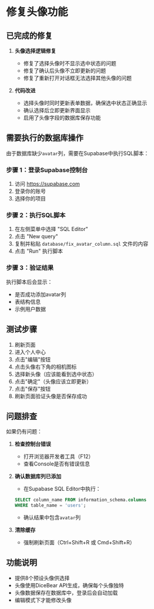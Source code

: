 # 修复头像功能

## 已完成的修复

1. **头像选择逻辑修复**
   - 修复了选择头像时不显示选中状态的问题
   - 修复了确认后头像不立即更新的问题
   - 修复了重新打开对话框无法选择其他头像的问题

2. **代码改进**
   - 选择头像时同时更新表单数据，确保选中状态正确显示
   - 确认选择后立即更新界面显示
   - 启用了头像字段的数据库保存功能

## 需要执行的数据库操作

由于数据库缺少`avatar`列，需要在Supabase中执行SQL脚本：

### 步骤 1：登录Supabase控制台

1. 访问 https://supabase.com
2. 登录你的账号
3. 选择你的项目

### 步骤 2：执行SQL脚本

1. 在左侧菜单中选择 "SQL Editor"
2. 点击 "New query"
3. 复制并粘贴 `database/fix_avatar_column.sql` 文件的内容
4. 点击 "Run" 执行脚本

### 步骤 3：验证结果

执行脚本后会显示：
- 是否成功添加avatar列
- 表结构信息
- 示例用户数据

## 测试步骤

1. 刷新页面
2. 进入个人中心
3. 点击"编辑"按钮
4. 点击头像右下角的相机图标
5. 选择新头像（应该能看到选中状态）
6. 点击"确定"（头像应该立即更新）
7. 点击"保存"按钮
8. 刷新页面验证头像是否保存成功

## 问题排查

如果仍有问题：

1. **检查控制台错误**
   - 打开浏览器开发者工具（F12）
   - 查看Console是否有错误信息

2. **确认数据库列已添加**
   - 在Supabase SQL Editor中执行：
   ```sql
   SELECT column_name FROM information_schema.columns
   WHERE table_name = 'users';
   ```
   - 确认结果中包含`avatar`列

3. **清除缓存**
   - 强制刷新页面（Ctrl+Shift+R 或 Cmd+Shift+R）

## 功能说明

- 提供8个预设头像供选择
- 头像使用DiceBear API生成，确保每个头像独特
- 头像数据保存在数据库中，登录后会自动加载
- 编辑模式下才能修改头像